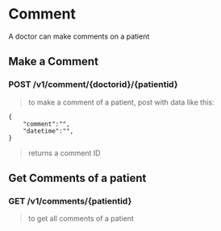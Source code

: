 # Comment
A doctor can make comments on a patient

## Make a Comment

### POST /v1/comment/{doctorid}/{patientid}
> to make a comment of a patient, post with data like this:
```
{
    "comment":"",
    "datetime":"",
}
```
> returns a comment ID

## Get Comments of a patient

### GET /v1/comments/{patientid}
> to get all comments of a patient
